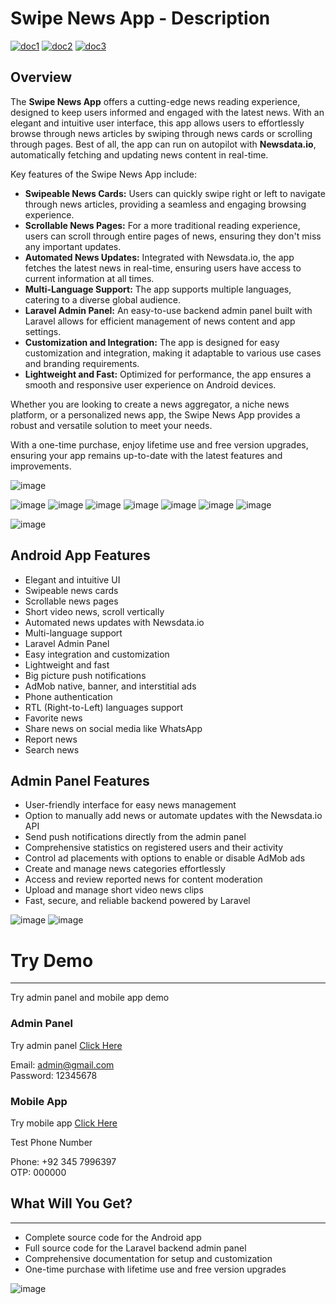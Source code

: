 # Swipe News App - Description

[![doc1](https://docs.alfasolutions.net/public/media_storage/file-manager-assets/doc1-6695492629c07.png)](https://docs.alfasolutions.net/public/docs/swipe-news/version-1) [![doc2](https://docs.alfasolutions.net/public/media_storage/file-manager-assets/doc2-66954aa21c59a.png)](https://alfasolutions.net/user/login) [![doc3](https://docs.alfasolutions.net/public/media_storage/file-manager-assets/doc3.png)](https://wa.me/923167557725)


## Overview

The **Swipe News App** offers a cutting-edge news reading experience, designed to keep users informed and engaged with the latest news. With an elegant and intuitive user interface, this app allows users to effortlessly browse through news articles by swiping through news cards or scrolling through pages. Best of all, the app can run on autopilot with **Newsdata.io**, automatically fetching and updating news content in real-time.

Key features of the Swipe News App include:

- **Swipeable News Cards:** Users can quickly swipe right or left to navigate through news articles, providing a seamless and engaging browsing experience.
- **Scrollable News Pages:** For a more traditional reading experience, users can scroll through entire pages of news, ensuring they don't miss any important updates.
- **Automated News Updates:** Integrated with Newsdata.io, the app fetches the latest news in real-time, ensuring users have access to current information at all times.
- **Multi-Language Support:** The app supports multiple languages, catering to a diverse global audience.
- **Laravel Admin Panel:** An easy-to-use backend admin panel built with Laravel allows for efficient management of news content and app settings.
- **Customization and Integration:** The app is designed for easy customization and integration, making it adaptable to various use cases and branding requirements.
- **Lightweight and Fast:** Optimized for performance, the app ensures a smooth and responsive user experience on Android devices.

Whether you are looking to create a news aggregator, a niche news platform, or a personalized news app, the Swipe News App provides a robust and versatile solution to meet your needs.

With a one-time purchase, enjoy lifetime use and free version upgrades, ensuring your app remains up-to-date with the latest features and improvements.

![image](https://res.cloudinary.com/dgdsnrlyl/image/upload/f_auto,q_auto/v1/news/qxxjopkepyfjbkhtmxp4)

![image](https://res.cloudinary.com/dgdsnrlyl/image/upload/f_auto,q_auto/v1/news/kpjhle2tuca8koepcjfn)
![image](https://res.cloudinary.com/dgdsnrlyl/image/upload/f_auto,q_auto/v1/news/zrer8fatilshr2x2w9iv)
![image](https://res.cloudinary.com/dgdsnrlyl/image/upload/f_auto,q_auto/v1/news/qtpr1sapfki9jw39nyfo)
![image](https://res.cloudinary.com/dgdsnrlyl/image/upload/f_auto,q_auto/v1/news/stk4zn6hbzyiuguiag6s)
![image](https://res.cloudinary.com/dgdsnrlyl/image/upload/f_auto,q_auto/v1/news/fyp6jeq01fz7schxgqhl)
![image](https://res.cloudinary.com/dgdsnrlyl/image/upload/f_auto,q_auto/v1/news/hnxezv6dyjvgehadloe7)
![image](https://res.cloudinary.com/dgdsnrlyl/image/upload/f_auto,q_auto/v1/news/snoglfa4notzk44psrej)

![image](https://res.cloudinary.com/dgdsnrlyl/image/upload/f_auto,q_auto/v1/news/mcxsrvfgu10ydfgpbzuy)

## Android App Features

- Elegant and intuitive UI
- Swipeable news cards
- Scrollable news pages
- Short video news, scroll vertically
- Automated news updates with Newsdata.io
- Multi-language support
- Laravel Admin Panel
- Easy integration and customization
- Lightweight and fast
- Big picture push notifications
- AdMob native, banner, and interstitial ads
- Phone authentication
- RTL (Right-to-Left) languages support
- Favorite news
- Share news on social media like WhatsApp
- Report news
- Search news

## Admin Panel Features

- User-friendly interface for easy news management
- Option to manually add news or automate updates with the Newsdata.io API
- Send push notifications directly from the admin panel
- Comprehensive statistics on registered users and their activity
- Control ad placements with options to enable or disable AdMob ads
- Create and manage news categories effortlessly
- Access and review reported news for content moderation
- Upload and manage short video news clips
- Fast, secure, and reliable backend powered by Laravel

![image](https://res.cloudinary.com/dgdsnrlyl/image/upload/f_auto,q_auto/v1/news/nlokmmdbmhc740gvcsrv)
![image](https://res.cloudinary.com/dgdsnrlyl/image/upload/f_auto,q_auto/v1/news/ns6bttp3p6fccqp54bfa)

# Try Demo

---

Try admin panel and mobile app demo

### Admin Panel

Try admin panel [Click Here](https://swipe-news.alfasolutions.net/public/login)

Email: admin@gmail.com  
Password: 12345678

### Mobile App

Try mobile app [Click Here](#)

Test Phone Number

Phone: +92 345 7996397  
OTP: 000000

## What Will You Get?

---

- Complete source code for the Android app
- Full source code for the Laravel backend admin panel
- Comprehensive documentation for setup and customization
- One-time purchase with lifetime use and free version upgrades

![image](https://res.cloudinary.com/dgdsnrlyl/image/upload/f_auto,q_auto/v1/news/ho3wl5kglcnryepviv6g)
